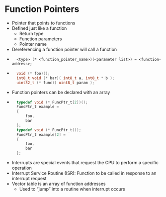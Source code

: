 # Function Pointers
- Pointer that points to functions
- Defined just like a function
    - Return type
    - Function parameters
    - Pointer name
- Dereferencing a function pointer will call a function
-       <type> (* <function_pointer_name>)(<parameter list>) = <function-address>;
- ```c
    void (* foo)(); 
    int8_t void (* bar)( int8_t a, int8_t * b );  
    uint32_t (* func)( uint8_t param );
    ```
- Function pointers can be declared with an array
- ```c
    typedef void (* FuncPtr_t[2])();
    FuncPtr_t example = 
    {
        foo,
        bar
    };
    typedef void (* FuncPtr_t());
    FuncPtr_t example[2] = 
    {
        foo,
        bar
    };
    ```
- Interrupts are special events that request the CPU to perform a specific operation
- Interrupt Service Routine (ISR): Function to be called in response to an interrupt request 
- Vector table is an array of function addresses
    - Used to “jump” into a routine when interrupt occurs